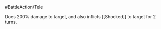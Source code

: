 #BattleAction/Tele 

Does 200% damage to target, and also inflicts [[Shocked]] to target for 2 turns.
